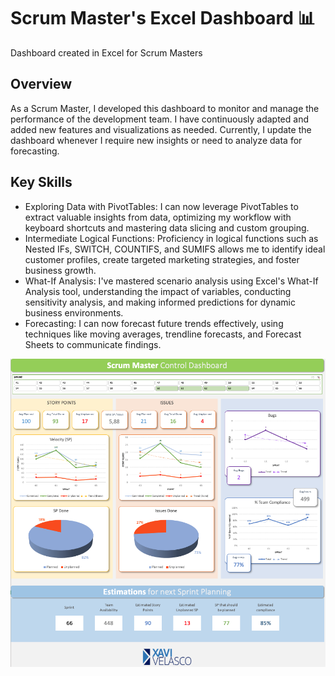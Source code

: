 # Scrum Master's Excel Dashboard 📊

Dashboard created in Excel for Scrum Masters

## Overview

As a Scrum Master, I developed this dashboard to monitor and manage the performance of the development team. I have continuously adapted and added new features and visualizations as needed. Currently, I update the dashboard whenever I require new insights or need to analyze data for forecasting.

## Key Skills

- Exploring Data with PivotTables: I can now leverage PivotTables to extract valuable insights from data, optimizing my workflow with keyboard shortcuts and mastering data slicing and custom grouping.
- Intermediate Logical Functions: Proficiency in logical functions such as Nested IFs, SWITCH, COUNTIFS, and SUMIFS allows me to identify ideal customer profiles, create targeted marketing strategies, and foster business growth.
- What-If Analysis: I've mastered scenario analysis using Excel's What-If Analysis tool, understanding the impact of variables, conducting sensitivity analysis, and making informed predictions for dynamic business environments.
- Forecasting: I can now forecast future trends effectively, using techniques like moving averages, trendline forecasts, and Forecast Sheets to communicate findings.

![assets/img/Excel - Scrum Master Dashboard.png](https://github.com/XaviVelasco/Scrum-Master-Excel-Dashboard/blob/main/assets/img/Excel%20-%20Scrum%20Master%20Dashboard.png)
